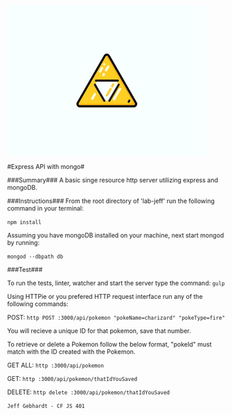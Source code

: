 ![Triforce](./resources/triforce2.gif)

#Express API with mongo#

###Summary###
A basic singe resource http server utilizing express and mongoDB.


###Instructions###
From the root directory of 'lab-jeff' run the following command in your terminal:

`npm install`

Assuming you have mongoDB installed on your machine, next start mongod by running:

`mongod --dbpath db`


###Test###

To run the tests, linter, watcher and start the server type the command:
`gulp`

Using HTTPie or you prefered HTTP request interface run any of the following commands:

POST: `http POST :3000/api/pokemon "pokeName=charizard" "pokeType=fire"`

You will recieve a unique ID for that pokemon, save that number.

To retrieve or delete a Pokemon follow the below format, "pokeId" must match with the ID created with the Pokemon.

GET ALL: `http :3000/api/pokemon`

GET: `http :3000/api/pokemon/thatIdYouSaved`

DELETE: `http delete :3000/api/pokemon/thatIdYouSaved`


`Jeff Gebhardt - CF JS 401`
